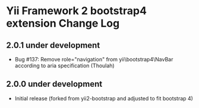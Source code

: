 Yii Framework 2 bootstrap4 extension Change Log
==============================================

2.0.1 under development
-----------------------

- Bug #137: Remove role="navigation" from yii\bootstrap4\NavBar according to aria specification (Thoulah)


2.0.0 under development
-----------------------

- Initial release (forked from yii2-bootstrap and adjusted to fit bootstrap 4)
